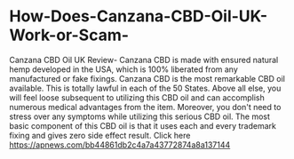 # How-Does-Canzana-CBD-Oil-UK-Work-or-Scam-
Canzana CBD Oil UK Review- Canzana CBD is made with ensured natural hemp developed in the USA, which is 100% liberated from any manufactured or fake fixings. Canzana CBD is the most remarkable CBD oil available. This is totally lawful in each of the 50 States. Above all else, you will feel loose subsequent to utilizing this CBD oil and can accomplish numerous medical advantages from the item. Moreover, you don't need to stress over any symptoms while utilizing this serious CBD oil. The most basic component of this CBD oil is that it uses each and every trademark fixing and gives zero side effect result. Click here https://apnews.com/bb44861db2c4a7a43772874a8a137144
